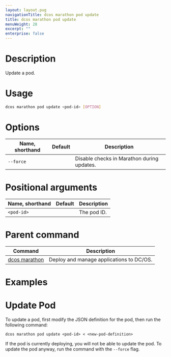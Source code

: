 ```yaml
---
layout: layout.pug
navigationTitle: dcos marathon pod update
title: dcos marathon pod update
menuWeight: 28
excerpt: ""
enterprise: false
---
```

<!-- This source repo for this topic is https://github.com/dcos/dcos-docs -->

# Description

Update a pod.

# Usage

```bash
dcos marathon pod update <pod-id> [OPTION]
```

# Options

| Name, shorthand | Default | Description                                |
| --------------- | ------- | ------------------------------------------ |
| `--force`       |         | Disable checks in Marathon during updates. |

# Positional arguments

| Name, shorthand  | Default | Description |
| ---------------- | ------- | ----------- |
| `<pod-id>` |         | The pod ID. |

# Parent command

| Command                                                     | Description                              |
| ----------------------------------------------------------- | ---------------------------------------- |
| [dcos marathon](/1.10/cli/command-reference/dcos-marathon/) | Deploy and manage applications to DC/OS. |

# Examples

# Update Pod

To update a pod, first modify the JSON definition for the pod, then run the following command:

    dcos marathon pod update <pod-id> < <new-pod-definition>
    

If the pod is currently deploying, you will not be able to update the pod. To update the pod anyway, run the command with the `--force` flag.